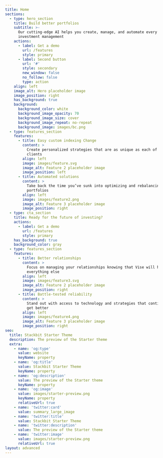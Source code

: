 ```yaml
---
title: Home
sections:
  - type: hero_section
    title: Build better portfolios
    subtitle: >-
      Our cutting-edge AI helps you create, manage, and automate every aspect of
      investment management
    actions:
      - label: Get a demo
        url: /features
        style: primary
      - label: Second button
        url: '#'
        style: secondary
        new_window: false
        no_follow: false
        type: action
    align: left
    image_alt: Hero placeholder image
    image_position: right
    has_background: true
    background:
      background_color: white
      background_image_opacity: 70
      background_image_size: cover
      background_image_repeat: no-repeat
      background_image: images/bc.png
  - type: features_section
    features:
      - title: Easy custom indexing Change
        content: >
          Create personalized strategies that are as unique as each of your
          clients
        align: left
        image: images/feature.svg
        image_alt: Feature 2 placeholder image
        image_position: left
      - title: Automated solutions
        content: >
          Take back the time you’ve sunk into optimizing and rebalancing your
          portfolios
        align: left
        image: images/feature2.png
        image_alt: Feature 3 placeholder image
        image_position: right
  - type: cta_section
    title: Ready for the future of investing?
    actions:
      - label: Get a demo
        url: /features
        style: primary
    has_background: true
    background_color: gray
  - type: features_section
    features:
      - title: Better relationships
        content: >
          Focus on managing your relationships knowing that Vise will handle
          everything else
        align: left
        image: images/feature3.svg
        image_alt: Feature 2 placeholder image
        image_position: right
      - title: Battle-tested reliability
        content: >
          Stand out with access to technology and strategies that continue to
          get better
        align: left
        image: images/feature4.png
        image_alt: Feature 3 placeholder image
        image_position: right
seo:
  title: Stackbit Starter Theme
  description: The preview of the Starter theme
  extra:
    - name: 'og:type'
      value: website
      keyName: property
    - name: 'og:title'
      value: Stackbit Starter Theme
      keyName: property
    - name: 'og:description'
      value: The preview of the Starter theme
      keyName: property
    - name: 'og:image'
      value: images/starter-preview.png
      keyName: property
      relativeUrl: true
    - name: 'twitter:card'
      value: summary_large_image
    - name: 'twitter:title'
      value: Stackbit Starter Theme
    - name: 'twitter:description'
      value: The preview of the Starter theme
    - name: 'twitter:image'
      value: images/starter-preview.png
      relativeUrl: true
layout: advanced
---
```

